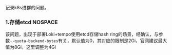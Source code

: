 记录k8s进群的问题。

### 1.存储etcd NOSPACE
该问题，出现于部署Loki+tempo使用etcd存储hash ring的场景，经确认，与参数`--quota-backend-bytes`有关，默认值为0，其对应的限制是2Gi，官网建议最大值为8Gi，这里调整为4Gi
